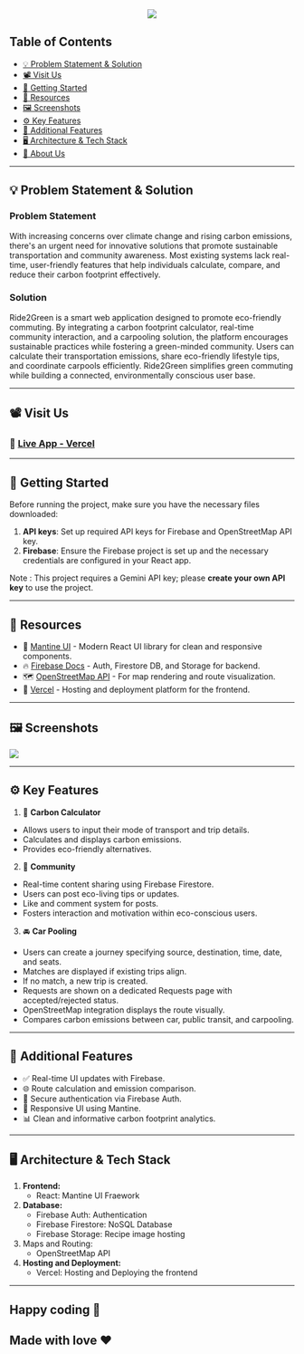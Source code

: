 <center>  
  <img src="https://readme-typing-svg.herokuapp.com?font=Times+new+Roman&size=35&letterSpacing=2px&duration=3000&pause=1000&color=2E8B57&width=435&lines=Welcome+to+Ride2Green!"/>  
</center>

## Table of Contents
- [💡 Problem Statement & Solution](#-problem-statement--solution)
- [📽️ Visit Us](#-visit-us)
- [🚀 Getting Started](#-getting-started)
- [🧰 Resources](#-resources)
- [🖼️ Screenshots](#-screenshots)
- [⚙️ Key Features](#key-features)
- [🌟 Additional Features](#-additional-features)
- [🖥️ Architecture & Tech Stack](#-architecture--tech-stack)
- [👥 About Us](#-about-us)

---

## 💡 Problem Statement & Solution

### Problem Statement
With increasing concerns over climate change and rising carbon emissions, there's an urgent need for innovative solutions that promote sustainable transportation and community awareness. Most existing systems lack real-time, user-friendly features that help individuals calculate, compare, and reduce their carbon footprint effectively.

### Solution
Ride2Green is a smart web application designed to promote eco-friendly commuting. By integrating a carbon footprint calculator, real-time community interaction, and a carpooling solution, the platform encourages sustainable practices while fostering a green-minded community.
Users can calculate their transportation emissions, share eco-friendly lifestyle tips, and coordinate carpools efficiently. Ride2Green simplifies green commuting while building a connected, environmentally conscious user base.

---

## 📽️ Visit Us

### 🔗 [Live App - Vercel](https://eco-commute-seven.vercel.app/)

---

## 🚀 Getting Started
Before running the project, make sure you have the necessary files downloaded:
1. **API keys**: Set up required API keys for Firebase and OpenStreetMap API key.
2. **Firebase**: Ensure the Firebase project is set up and the necessary credentials are configured in your React app.

Note : This project requires a Gemini API key; please **create your own API key** to use the project.

---

## 🧰 Resources

- 🌿 [Mantine UI](https://mantine.dev/) - Modern React UI library for clean and responsive components.
- 🔥 [Firebase Docs](https://firebase.google.com/docs) - Auth, Firestore DB, and Storage for backend.
- 🗺️ [OpenStreetMap API](https://www.openstreetmap.org/) - For map rendering and route visualization.
- 🚀 [Vercel](https://vercel.com/) - Hosting and deployment platform for the frontend.

---

## 🖼️ Screenshots
<pre>
<img src = "https://github.com/arnavparekar/Dishcovery/blob/arnav/frontend/src/assets/home_page1.png">
</pre>

---
## ⚙️ Key Features
1. 🧮 **Carbon Calculator**
- Allows users to input their mode of transport and trip details.
- Calculates and displays carbon emissions.
- Provides eco-friendly alternatives.

2. 👥 **Community**
- Real-time content sharing using Firebase Firestore.
- Users can post eco-living tips or updates.
- Like and comment system for posts.
- Fosters interaction and motivation within eco-conscious users.

3. 🚘 **Car Pooling**
- Users can create a journey specifying source, destination, time, date, and seats.
- Matches are displayed if existing trips align.
- If no match, a new trip is created.
- Requests are shown on a dedicated Requests page with accepted/rejected status.
- OpenStreetMap integration displays the route visually.
- Compares carbon emissions between car, public transit, and carpooling.

---

## 🌟 Additional Features

- ✅ Real-time UI updates with Firebase.
- 🌐 Route calculation and emission comparison.
- 🔐 Secure authentication via Firebase Auth.
- 📱 Responsive UI using Mantine.
- 📊 Clean and informative carbon footprint analytics.

---

## 🖥️ Architecture & Tech Stack
1. **Frontend:**
   - React: Mantine UI Fraework
2. **Database:**
   - Firebase Auth: Authentication
   - Firebase Firestore: NoSQL Database
   - Firebase Storage: Recipe image hosting
3. Maps and Routing:
   - OpenStreetMap API
3. **Hosting and Deployment:**
   - Vercel: Hosting and Deploying the frontend


---

## Happy coding 💯

Made with love ❤️
---
